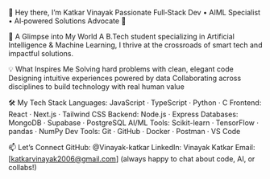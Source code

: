 👋 Hey there, I’m Katkar Vinayak
Passionate Full‑Stack Dev • AIML Specialist • AI‑powered Solutions Advocate 🚀

🌱 A Glimpse into My World
A B.Tech student specializing in Artificial Intelligence & Machine Learning, I thrive at the crossroads of smart tech and impactful solutions.

💡 What Inspires Me
Solving hard problems with clean, elegant code
Designing intuitive experiences powered by data
Collaborating across disciplines to build technology with real human value

🛠 My Tech Stack
Languages: JavaScript · TypeScript · Python · C
Frontend: React · Next.js · Tailwind CSS Backend: Node.js · Express Databases: MongoDB · Supabase · PostgreSQL
AI/ML Tools: Scikit-learn · TensorFlow · pandas · NumPy
Dev Tools: Git · GitHub · Docker · Postman · VS Code

📫 Let’s Connect
GitHub: @Vinayak-katkar
LinkedIn: Vinayak Katkar
Email: [katkarvinayak2006@gmail.com] (always happy to chat about code, AI, or collabs!)
